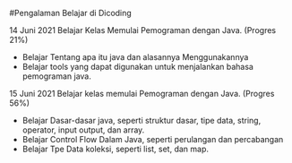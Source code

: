 #Pengalaman Belajar di Dicoding

14 Juni 2021
Belajar Kelas Memulai Pemograman dengan Java. (Progres 21%)
* Belajar Tentang apa itu java dan alasannya Menggunakannya
* Belajar tools yang dapat digunakan untuk menjalankan bahasa pemograman java.

15 Juni 2021
Belajar kelas memulai Pemograman dengan Java. (Progres 56%)
* Belajar Dasar-dasar java, seperti struktur dasar, tipe data, string, operator, input output, dan array.
* Belajar Control Flow Dalam Java, seperti perulangan dan percabangan
* Belajar Tpe Data koleksi, seperti list, set, dan map.
